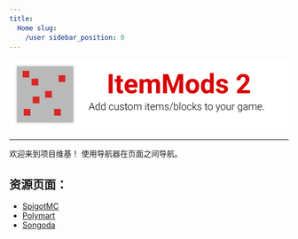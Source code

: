 ```yaml
---
title:
  Home slug:
    /user sidebar_position: 0
---
```


![标题](https://github.com/CodeDoctorDE/ItemMods/blob/develop/assets/header.png?raw=true)

---

欢迎来到项目维基！ 使用导航器在页面之间导航。

## 资源页面：
* [SpigotMC](https://www.spigotmc.org/resources/72461/)
* [Polymart](https://polymart.org/resource/15)
* [Songoda](https://songoda.com/marketplace/product/162)
